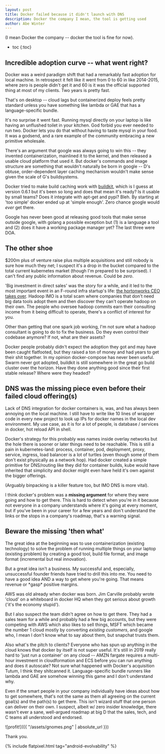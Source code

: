 ```yaml
---
layout: post
title: Docker failed because it didn't launch with DNS
description: Docker the company I mean, the tool is getting used
author: Abe Winter
---
```


(I mean Docker the company -- docker the tool is fine for now).

* toc
{:toc}

## Incredible adoption curve -- what went right?

Docker was a weird paradigm shift that had a remarkably fast adoption for local machine. In retrospect it felt like it went from 0 to 60 in like 2014-2015, where zero is people didn't get it and 60 is it was the official supported thing at most of my clients. Two years is pretty fast.

That's on desktop -- cloud lags but containerized deploy feels pretty standard unless you have something like lambda or GAE that has a language-specific bundle.

It's no surprise it went fast. Running mysql directly on your laptop is like having an unflushed toilet in your kitchen. God forbid you ever needed to run two. Docker lets you do that without having to taste mysql in your food. It was a godsend, and a rare example of the community embracing a new primitive wholesale.

There's an argument that google was always going to win this -- they invented containerization, mainlined it to the kernel, and then released a usable cloud platform that used it. But docker's commands and image structure are something that wouldn't naturally be born in google -- D's obtuse, order-dependent layer caching mechanism wouldn't make sense given the scale of G's buildsystems.

Docker tried to make build caching work with [buildkit](https://github.com/moby/buildkit), which is I guess at version 0.6.1 but it's been so long and does that mean it's ready? Is it usable by small teams? Does it integrate with apt-get and pypi? Bleh. By starting at 'too simple' docker ended up at 'simple enough'. Zero chance google would *ever* get there.

Google has never been good at releasing good tools that make sense outside google, with golang a possible exception but (1) is a language a tool and (2) does it have a working package manager yet? The last three were DOA.

## The other shoe

$200m plus of venture raise plus multiple acquisitions and still nobody is sure how much they net; I suspect it's a drop in the bucket compared to the total current kubernetes market (though I'm prepared to be surprised). I can't find any public information about revenue. Could be *zero*.

'Big investment in direct sales' was the story for a while, and it led to the most important event in an F-round infra startup's life: [the hortonworks CEO takes over](https://techcrunch.com/2019/05/08/steve-singh-stepping-down-as-docker-ceo/). Hadoop IMO is a total scam where companies that don't need big data tools adopt them and then discover they can't operate hadoop on their own. The people who oversee hadoop commits earn their consulting income from it being difficult to operate, there's a conflict of interest for you.

Other than getting that one spark job working, I'm not sure what a hadoop consultant is going to do to fix the business. Do they even control their codebase anymore? If not, what are their assets?

Docker people probably didn't expect the adoption they got and may have been caught flatfooted, but they raised a ton of money and had years to get their shit together. In my opinion docker-compose has never been useful. Swarm never got adopted, buildkit is still somewhere in the great go build cluster over the horizon. Have they done anything good since their first stable release? Where were they headed?

## DNS was the missing piece even before their failed cloud offering(s)

Lack of DNS integration for docker containers is, was, and has always been annoying on the local machine. I still have to write like 10 lines of wrapper code in every new project to look up IPs for docker names in the local dev environment. My use case, as it is for a lot of people, is database / services in docker, hot reload API in shell.

Docker's strategy for this probably was names inside overlay networks but the hole there is sooner or later things need to be reachable. This is still a pain in kubernetes-land: process, container, pod, deployment, proxy, service, ingress, load balancer is a lot of turtles (even though some of them don't exist physically as a network hop). Had docker created a simple primitive for DNS/routing like they did for container builds, kube would have inherited that simplicity and docker might even have held it's own against the bigger offerings.

(Arguably binpacking is a killer feature too, but IMO DNS is more vital).

I think docker's problem was a **missing argument** for where they were going and how to get there. This is hard to detect when you're in it because not everyone in a company understands where it's going at every moment, but if you've been in your career for a few years and don't understand the links or the stops in a company's roadmap, that's a warning signal.

## Beware the missing 'then what'

The great idea at the beginning was to use containerization (existing technology) to solve the problem of running multiple things on your laptop (existing problem) by creating a good tool, build file format, and image format (incremental but real innovation).

But a great idea isn't a business. My successful and, especially, unsuccessful founder friends have tried to drill this into me. You need to have a good idea AND a way to get where you're going. That means revenue or \*gasp\* positive margins.

AWS was old already when docker was born. Jim Carville probably wrote 'cloud' on a whiteboard in docker HQ when they got serious about growth ('it's the economy stupid').

But I also suspect the team didn't agree on how to get there. They had a sales team for a while and probably had a few big accounts, but they were competing with AWS which also likes to sell things, MSFT which became the number 1 cloud mostly by converting *existing customers*, and google who, I mean I don't know what to say about them, but snapchat trusts them.

Also what's the pitch to clients? Everyone who has spun up anything in the cloud knows that docker by itself is not super useful. It's still in 2019 really hard to 'just run a container' on any cloud -- AMZN fargate requires a multi-hour investment in cloudformation and ECS before you can run anything and does it autoscale? Not sure what happened with Docker's acquisition Tutum, I think they shitcanned it. Language-specific bundle runners like lambda and GAE are somehow winning this game and I don't understand why.

Even if the smart people in your company individually have ideas about how to get somewhere, that's not the same as them all agreeing on the current goal(s) and the path(s) to get there. This isn't wizard stuff that one person can deliver on their own. I suspect, albeit w/ zero insider knowledge, there wasn't ever a sane, well-argued roadmap at big D that the sales, tech, and C teams all understood and endorsed.

![profit!]({{ "/assets/gnomes.png" | absolute_url }})

Thank you.

{% include flatpixel.html tag="android-evolvability" %}

